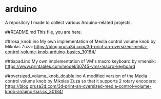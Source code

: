 # arduino
A repository I made to collect various Arduino-related projects.

##README.md
This file, you are here.

##rosa_knob.ino
My own implementation of Media control volume knob by Mikolas Zuza:
https://blog.prusa3d.com/3d-print-an-oversized-media-control-volume-knob-arduino-basics_30184/

##tiapad.ino
My own implementation of VM's macro keyboard by vmensik:
https://www.printables.com/model/30745-vms-macro-keyboard

##oversized_volume_knob_double.ino
A modified version of the Media control volume knob by Mikolas Zuza so that it supports 2 rotary encoders:
https://blog.prusa3d.com/3d-print-an-oversized-media-control-volume-knob-arduino-basics_30184/
